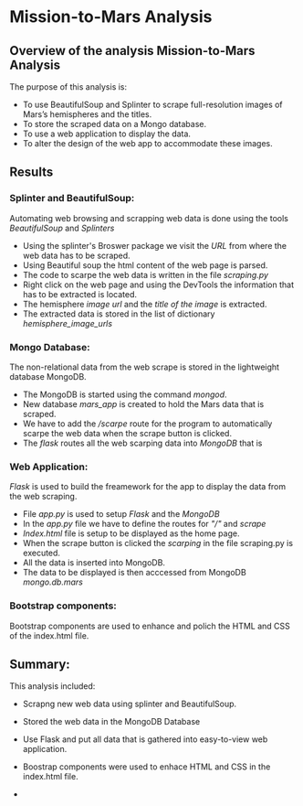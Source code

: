# Mission-to-Mars Analysis

## Overview of the analysis Mission-to-Mars Analysis

The purpose of this analysis is:
* To use BeautifulSoup and Splinter to scrape full-resolution images of Mars’s hemispheres and the titles.
* To store the scraped data on a Mongo database.
* To use a web application to display the data.
* To alter the design of the web app to accommodate these images.

## Results

### Splinter and BeautifulSoup:
Automating web browsing and scrapping web data is done using the tools *BeautifulSoup* and *Splinters*
* Using the splinter's Broswer package we visit the *URL* from where the web data has to be scraped.
* Using Beautiful soup the html content of the web page is parsed.
* The code to scarpe the web data is written in the file *scraping.py*
* Right click on the web page and using the DevTools the information that has to be extracted is located.
* The hemisphere *image url* and the *title of the image* is extracted.
* The extracted data is stored in the list of dictionary *hemisphere_image_urls*


### Mongo Database:
The non-relational data from the web scrape is stored in the lightweight database MongoDB.
* The MongoDB is started using the command *mongod*.
* New database *mars_app* is created to hold the Mars data that is scraped.
* We have to add the */scarpe* route for the program to automatically scarpe the web data when the scrape button is clicked.
* The *flask* routes all the web scarping data into *MongoDB* that is 


### Web Application:
*Flask* is used to build the freamework for the app to display the data from the web scraping.
* File *app.py* is used to  setup *Flask* and the *MongoDB*
* In the *app.py* file we have to define the routes for *"/"* and *scrape*
* *Index.html* file is setup to be displayed as the home page.
* When the scrape button is clicked the *scarping* in the file scraping.py is executed.
* All the data is inserted into MongoDB.
* The data to be displayed is then acccessed from MongoDB *mongo.db.mars*

### Bootstrap components:
Bootstrap components are used to enhance and polich the HTML and CSS of the index.html file.

## Summary:
This analysis included:
* Scrapng new web data using splinter and BeautifulSoup.
* Stored the web data in the MongoDB Database
* Use Flask and put all data that is gathered into easy-to-view web application.
* Boostrap components were used to enhace HTML and CSS in the index.html file.

* 
